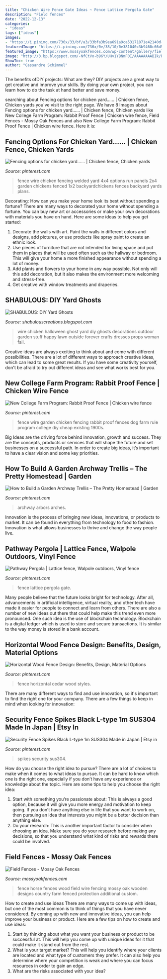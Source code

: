 ```yaml
---
title: "Chicken Wire Fence Gate Ideas ~ Fence Lattice Pergola Gate"
description: "Field fences"
date: "2022-12-13"
categories:
- "ideas"
tags: ["ideas"]
images:
- "https://i.pinimg.com/736x/33/bf/a3/33bfa3b9ea691a9ca53171871e42140d--chicken-wire-fence-garden-fencing.jpg"
featuredImage: "https://i.pinimg.com/736x/0e/38/10/0e381040c3b9460c66d52025224435e4--lattice-fence-fence-gate.jpg"
featured_image: "https://www.mossyoakfences.com/wp-content/gallery/field-fences/2.jpg"
image: "http://3.bp.blogspot.com/-NfCtVo-b96Y/UHv1YBNmF0I/AAAAAAAABIk/RhFnY5IRYKI/s1600/IMG_1419.JPG"
ShowToc: true
author: "Cassandre Schimmel"
---
```



The benefits ofDIY projects: What are they?
DIY projects are a great way to get creative and improve your skills. By doing your own project, you can learn how to do the task at hand better and save money.

	

		
searching about Fencing options for chicken yard...... | Chicken fence, Chicken yards you've visit to the right page. We have 8 Images about Fencing options for chicken yard...... | Chicken fence, Chicken yards like New College Farm Program: Rabbit Proof Fence | Chicken wire fence, Field Fences - Mossy Oak Fences and also New College Farm Program: Rabbit Proof Fence | Chicken wire fence. Here it is:
		
    
## Fencing Options For Chicken Yard...... | Chicken Fence, Chicken Yards

<img loading=lazy src="https://i.pinimg.com/736x/70/cd/74/70cd74babc864ab2b251d4efb417a9ea.jpg" onerror="this.onerror=null;this.src='https://tse2.mm.bing.net/th?id=OIP.88ixeyNA1KMZhU3BmFmHxAHaFj&amp;pid=15.1';" alt="Fencing options for chicken yard...... | Chicken fence, Chicken yards">

_Source: pinterest.com_

>fence wire chicken fencing welded yard 4x4 options run panels 2x4 garden chickens fenced 1x2 backyardchickens fences backyard yards plans. 

	

Decorating: How can you make your home look its best without spending a fortune?
There are many ways to decorated your home without spending a fortune. You can buy new art or accessories or make your own decorations with materials you have on hand. Here are some ideas to help you get started: 
1. Decorate the walls with art. Paint the walls in different colors and designs, add pictures, or use products like spray paint to create an ethnic look. 
2. Use pieces of furniture that are not intended for living space and put them in places that will be used often such as the hallway or bedroom. This will give your home a more finished appearance without spending a lot of money. 
3. Add plants and flowers to your home in any way possible. Not only will this add decoration, but it also makes the environment more welcoming and stress-free. 
4. Get creative with window treatments and draperies.

    
## SHABULOUS: DIY Yard Ghosts

<img loading=lazy src="http://3.bp.blogspot.com/-NfCtVo-b96Y/UHv1YBNmF0I/AAAAAAAABIk/RhFnY5IRYKI/s1600/IMG_1419.JPG" onerror="this.onerror=null;this.src='https://tse2.mm.bing.net/th?id=OIP.bUZEicTY3gcakmul-gBT8gHaI3&amp;pid=15.1';" alt="SHABULOUS: DIY Yard Ghosts">

_Source: shabulouscreations.blogspot.com_

>wire chicken halloween ghost yard diy ghosts decorations outdoor garden stuff happy lawn outside forever crafts dresses props woman fall. 

	

Creative ideas are always exciting to think about and come with different possibilities. There are a lot of different ways to approach creative ideas, which can lead to some great results. If you have some creativity yourself, don't be afraid to try out different ideas and see what works best for you.

    
## New College Farm Program: Rabbit Proof Fence | Chicken Wire Fence

<img loading=lazy src="https://i.pinimg.com/736x/33/bf/a3/33bfa3b9ea691a9ca53171871e42140d--chicken-wire-fence-garden-fencing.jpg" onerror="this.onerror=null;this.src='https://tse3.mm.bing.net/th?id=OIP.yUWOCAFxZB9sWIhCjJCAAAHaJ3&amp;pid=15.1';" alt="New College Farm Program: Rabbit Proof Fence | Chicken wire fence">

_Source: pinterest.com_

>fence wire garden chicken fencing rabbit proof fences dog farm rule program college diy cheap existing 1900s. 

	

Big Ideas are the driving force behind innovation, growth and success. They are the concepts, products or services that will shape the future and set businesses on a successful path. In order to create big ideas, it’s important to have a clear vision and some key priorities.

    
## How To Build A Garden Archway Trellis – The Pretty Homestead | Garden

<img loading=lazy src="https://i.pinimg.com/736x/ef/26/f0/ef26f084368fbc7dabef3657ca3e1356.jpg" onerror="this.onerror=null;this.src='https://tse2.mm.bing.net/th?id=OIP.MO-do42dMBekRNNOoUa9VQHaKL&amp;pid=15.1';" alt="How to Build a Garden Archway Trellis – The Pretty Homestead | Garden">

_Source: pinterest.com_

>archway arbors arches. 

	

Innovation is the process of bringing new ideas, innovations, or products to market. It can be found in everything from technology to food to fashion. Innovation is what allows businesses to thrive and change the way people live.

    
## Pathway Pergola | Lattice Fence, Walpole Outdoors, Vinyl Fence

<img loading=lazy src="https://i.pinimg.com/736x/0e/38/10/0e381040c3b9460c66d52025224435e4--lattice-fence-fence-gate.jpg" onerror="this.onerror=null;this.src='https://tse2.mm.bing.net/th?id=OIP.iH7pinvSFwxWRciKIMLI1gHaJ3&amp;pid=15.1';" alt="Pathway Pergola | Lattice fence, Walpole outdoors, Vinyl fence">

_Source: pinterest.com_

>fence lattice pergola gate. 

	

Many people believe that the future looks bright for technology. After all, advancements in artificial intelligence, virtual reality, and other tech have made it easier for people to connect and learn from others. There are also a number of new ideas out there that could help make this trend even more pronounced. One such idea is the use of blockchain technology. Blockchain is a digital ledger which is used to store and secure transactions. It is similar to the way money is stored in a bank account.

    
## Horizontal Wood Fence Design: Benefits, Design, Material Options

<img loading=lazy src="https://i.pinimg.com/736x/10/dd/56/10dd56a6d1f3c55d1972291fc8b80bff.jpg" onerror="this.onerror=null;this.src='https://tse4.mm.bing.net/th?id=OIP.UyXQ-oyTFi1zgrIdQ33WPAHaJ4&amp;pid=15.1';" alt="Horizontal Wood Fence Design: Benefits, Design, Material Options">

_Source: pinterest.com_

>fence horizontal cedar wood styles. 

	

There are many different ways to find and use innovation, so it's important to find the right one for your company. There are a few things to keep in mind when looking for innovation: 

    
## Security Fence Spikes Black L-type 1m SUS304 Made In Japan | Etsy In

<img loading=lazy src="https://i.pinimg.com/736x/bc/aa/70/bcaa70ab03c5f640810b3f65247aeedc.jpg" onerror="this.onerror=null;this.src='https://tse3.mm.bing.net/th?id=OIP.wTU0tvRX2TquaPJVgjTu0QHaHa&amp;pid=15.1';" alt="Security Fence Spikes Black L-type 1m SUS304 Made in Japan | Etsy in">

_Source: pinterest.com_

>spikes security sus304. 

	

How do you choose the right idea to pursue?
There are a lot of choices to make when it comes to what ideas to pursue. It can be hard to know which one is the right one, especially if you don’t have any experience or knowledge about the topic. Here are some tips to help you choose the right idea: 
1. Start with something you’re passionate about: This is always a good option, because it will give you more energy and motivation to keep going. If you don’t have anything else in life that you want to work on, then pursuing an idea that interests you might be a better decision than anything else. 
2. Do your research: This is another important factor to consider when choosing an idea. Make sure you do your research before making any decisions, so that you understand what kind of risks and rewards there could be involved. 

    
## Field Fences - Mossy Oak Fences

<img loading=lazy src="https://www.mossyoakfences.com/wp-content/gallery/field-fences/2.jpg" onerror="this.onerror=null;this.src='https://tse2.mm.bing.net/th?id=OIP.nZ7LpcUpmfrbzeIELUfAJAHaE-&amp;pid=15.1';" alt="Field Fences - Mossy Oak Fences">

_Source: mossyoakfences.com_

>fence horse fences wood field wire fencing mossy oak wooden designs country farm fenced protection additional custom. 

	

How to create and use ideas
There are many ways to come up with ideas, but one of the most common is to think of things that you have never considered. By coming up with new and innovative ideas, you can help improve your business or product. Here are a few tips on how to create and use ideas: 
1. Start by thinking about what you want your business or product to be successful at. This will help you come up with unique ideas for it that could make it stand out from the rest. 
2. What is your target market? This will help you identify where your clients are located and what type of customers they prefer. It can also help you determine where your competition is weak and where you can focus resources in order to gain an edge. 
3. What are the risks associated with your idea?

